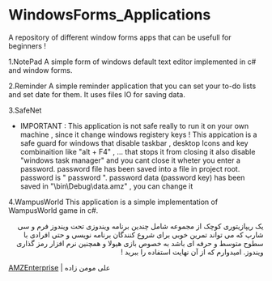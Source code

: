 # WindowsForms_Applications
A repository of different window forms apps that can be usefull for beginners !

1.NotePad 
  A simple form of windows default text editor implemented in c# and window forms.
 
2.Reminder
  A simple reminder application that you can set your to-do lists and set date for
  them. It uses files IO for saving data.
 
3.SafeNet
  * IMPORTANT : This application is not safe really to run it on your own machine , since it change windows registery keys !
  This appication is a safe guard for windows that disable taskbar , desktop Icons and
  key combinaition like "alt + F4" , ... that stops it from closing it also disable "windows task manager" and
  you cant close it wheter you enter a password. password file has been saved into a file in project root. 
  password is " password ".
  password data (password key) has been saved in "\bin\Debug\data.amz" , you can change it 
  
4.WampusWorld
  This application is a simple implementation of WampusWorld game in c#.
  
  <div dir="rtl">
    یک ریپازیتوری کوچک از مجموعه شامل چندین برنامه ویندوزی تحت ویندوز فرم و سی شارپ که می تواند تمرین خوبی برای شروع کنندگان برنامه نویسی و حتی افرادی با سطوح متوسط و حرفه ای باشد به خصوص بازی هیولا و همچنین نرم افزار رمز گذاری ویندوز.
   امیدوارم که از آن نهایت استفاده را ببرید !
  </div>

  
 
 [AMZEnterprise](http://www.amzenterprise.ir) | علی مومن زاده
